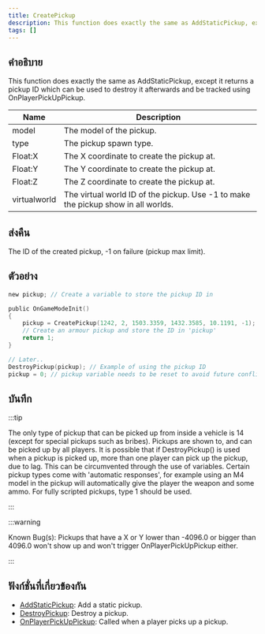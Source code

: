 ```yaml
---
title: CreatePickup
description: This function does exactly the same as AddStaticPickup, except it returns a pickup ID which can be used to destroy it afterwards and be tracked using OnPlayerPickUpPickup.
tags: []
---
```


## คำอธิบาย

This function does exactly the same as AddStaticPickup, except it returns a pickup ID which can be used to destroy it afterwards and be tracked using OnPlayerPickUpPickup.

| Name         | Description                                                                       |
| ------------ | --------------------------------------------------------------------------------- |
| model        | The model of the pickup.                                                          |
| type         | The pickup spawn type.                                                            |
| Float:X      | The X coordinate to create the pickup at.                                         |
| Float:Y      | The Y coordinate to create the pickup at.                                         |
| Float:Z      | The Z coordinate to create the pickup at.                                         |
| virtualworld | The virtual world ID of the pickup. Use -1 to make the pickup show in all worlds. |

## ส่งคืน

The ID of the created pickup, -1 on failure (pickup max limit).

## ตัวอย่าง

```c
new pickup; // Create a variable to store the pickup ID in

public OnGameModeInit()
{
    pickup = CreatePickup(1242, 2, 1503.3359, 1432.3585, 10.1191, -1);
    // Create an armour pickup and store the ID in 'pickup'
    return 1;
}

// Later..
DestroyPickup(pickup); // Example of using the pickup ID
pickup = 0; // pickup variable needs to be reset to avoid future conflicts
```

## บันทึก

:::tip

The only type of pickup that can be picked up from inside a vehicle is 14 (except for special pickups such as bribes). Pickups are shown to, and can be picked up by all players. It is possible that if DestroyPickup() is used when a pickup is picked up, more than one player can pick up the pickup, due to lag. This can be circumvented through the use of variables. Certain pickup types come with 'automatic responses', for example using an M4 model in the pickup will automatically give the player the weapon and some ammo. For fully scripted pickups, type 1 should be used.

:::

:::warning

Known Bug(s): Pickups that have a X or Y lower than -4096.0 or bigger than 4096.0 won't show up and won't trigger OnPlayerPickUpPickup either.

:::

## ฟังก์ชั่นที่เกี่ยวข้องกัน

- [AddStaticPickup](../../scripting/functions/AddStaticPickup.md): Add a static pickup.
- [DestroyPickup](../../scripting/functions/DestroyPickup.md): Destroy a pickup.
- [OnPlayerPickUpPickup](../../scripting/callbacks/OnPlayerPickUpPickup.md): Called when a player picks up a pickup.

